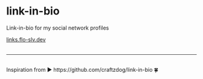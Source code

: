 # link-in-bio
Link-in-bio for my social network profiles

<a href='https://links.flo-slv.dev/' target='_blank'>links.flo-slv.dev</a>
<br /><br />

---

<br />
Inspiration from ► https://github.com/craftzdog/link-in-bio 🍀
